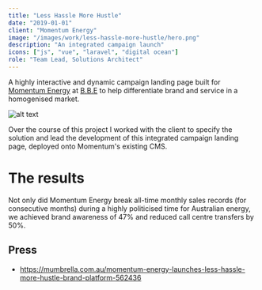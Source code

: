```yaml
---
title: "Less Hassle More Hustle"
date: "2019-01-01"
client: "Momentum Energy"
image: "/images/work/less-hassle-more-hustle/hero.png"
description: "An integrated campaign launch"
icons: ["js", "vue", "laravel", "digital ocean"]
role: "Team Lead, Solutions Architect"
---
```


A highly interactive and dynamic campaign landing page built for
[Momentum Energy](https://www.momentumenergy.com.au/) at [B.B.E](https://bbe.io)
to help differentiate brand and service in a homogenised market.

![alt text](/images/work/less-hassle-more-hustle/poster-1.jpg)

Over the course of this project I worked with the client to specify the solution
and lead the development of this integrated campaign landing page, deployed onto
Momentum's existing CMS.

# The results

Not only did Momentum Energy break all-time monthly sales records (for consecutive months) during a highly politicised time for Australian energy, we achieved brand awareness of 47% and reduced call centre transfers by 50%.

## Press
- https://mumbrella.com.au/momentum-energy-launches-less-hassle-more-hustle-brand-platform-562436

